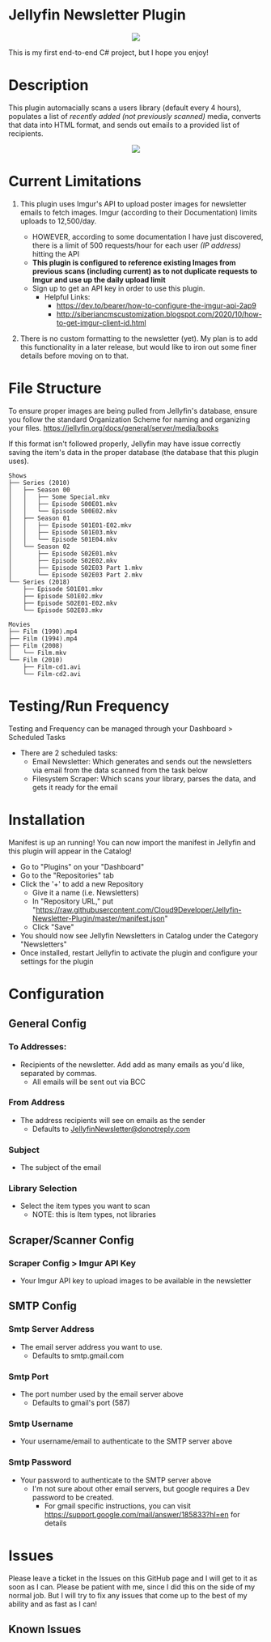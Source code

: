 # Jellyfin Newsletter Plugin
<p align='center'>
    <img src='https://github.com/Cloud9Developer/Jellyfin-Newsletter-Plugin/blob/master/NewslettersLogo.png?raw=true'/><br>
</p>
This is my first end-to-end C# project, but I hope you enjoy!

# Description
This plugin automacially scans a users library (default every 4 hours), populates a list of *recently added (not previously scanned)* media, converts that data into HTML format, and sends out emails to a provided list of recipients.

<p align='center'>
    <img src='https://github.com/Cloud9Developer/Jellyfin-Newsletter-Plugin/blob/master/NewsletterExample.png?raw=true'/><br>
</p>

# Current Limitations
1. This plugin uses Imgur's API to upload poster images for newsletter emails to fetch images. Imgur (according to their Documentation) limits uploads to 12,500/day. 
    - HOWEVER, according to some documentation I have just discovered, there is a limit of 500 requests/hour for each user _(IP address)_ hitting the API
    - **This plugin is configured to reference existing Images from previous scans (including current) as to not duplicate requests to Imgur and use up the daily upload limit**
    - Sign up to get an API key in order to use this plugin.
        - Helpful Links:
            - https://dev.to/bearer/how-to-configure-the-imgur-api-2ap9
            - http://siberiancmscustomization.blogspot.com/2020/10/how-to-get-imgur-client-id.html

2. There is no custom formatting to the newsletter (yet). My plan is to add this functionality in a later release, but would like to iron out some finer details before moving on to that.

# File Structure
To ensure proper images are being pulled from Jellyfin's database, ensure you follow the standard Organization Scheme for naming and organizing your files. https://jellyfin.org/docs/general/server/media/books

If this format isn't followed properly, Jellyfin may have issue correctly saving the item's data in the proper database (the database that this plugin uses).

```
Shows
├── Series (2010)
│   ├── Season 00
│   │   ├── Some Special.mkv
│   │   ├── Episode S00E01.mkv
│   │   └── Episode S00E02.mkv
│   ├── Season 01
│   │   ├── Episode S01E01-E02.mkv
│   │   ├── Episode S01E03.mkv
│   │   └── Episode S01E04.mkv
│   └── Season 02
│       ├── Episode S02E01.mkv
│       ├── Episode S02E02.mkv
│       ├── Episode S02E03 Part 1.mkv
│       └── Episode S02E03 Part 2.mkv
└── Series (2018)
    ├── Episode S01E01.mkv
    ├── Episode S01E02.mkv
    ├── Episode S02E01-E02.mkv
    └── Episode S02E03.mkv

Movies
├── Film (1990).mp4
├── Film (1994).mp4
├── Film (2008)
│   └── Film.mkv
└── Film (2010)
    ├── Film-cd1.avi
    └── Film-cd2.avi
```

# Testing/Run Frequency

Testing and Frequency can be managed through your Dashboard > Scheduled Tasks

- There are 2 scheduled tasks:
    - Email Newsletter: Which generates and sends out the newsletters via email from the data scanned from the task below
    - Filesystem Scraper:  Which scans your library, parses the data, and gets it ready for the email

# Installation

Manifest is up an running! You can now import the manifest in Jellyfin and this plugin will appear in the Catalog!
- Go to "Plugins" on your "Dashboard"
- Go to the "Repositories" tab
- Click the '+' to add a new Repository
    - Give it a name (i.e. Newsletters)
    - In "Repository URL," put "https://raw.githubusercontent.com/Cloud9Developer/Jellyfin-Newsletter-Plugin/master/manifest.json"
    - Click "Save"
- You should now see Jellyfin Newsletters in Catalog under the Category "Newsletters"
- Once installed, restart Jellyfin to activate the plugin and configure your settings for the plugin

# Configuration

## General Config

### To Addresses:
- Recipients of the newsletter. Add add as many emails as you'd like, separated by commas.
    - All emails will be sent out via BCC

### From Address
- The address recipients will see on emails as the sender
    - Defaults to JellyfinNewsletter@donotreply.com

### Subject
- The subject of the email

### Library Selection
- Select the item types you want to scan
    - NOTE: this is Item types, not libraries

## Scraper/Scanner Config

### Scraper Config > Imgur API Key
- Your Imgur API key to upload images to be available in the newsletter

## SMTP Config

### Smtp Server Address
- The email server address you want to use. 
    - Defaults to smtp.gmail.com

### Smtp Port
- The port number used by the email server above
    - Defaults to gmail's port (587)

### Smtp Username
- Your username/email to authenticate to the SMTP server above

### Smtp Password
- Your password to authenticate to the SMTP server above
    - I'm not sure about other email servers, but google requires a Dev password to be created.
        - For gmail specific instructions, you can visit https://support.google.com/mail/answer/185833?hl=en for details

# Issues
Please leave a ticket in the Issues on this GitHub page and I will get to it as soon as I can. 
Please be patient with me, since I did this on the side of my normal job. But I will try to fix any issues that come up to the best of my ability and as fast as I can!

## Known Issues
